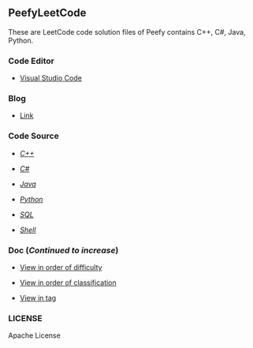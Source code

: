 ## PeefyLeetCode

These are LeetCode code solution files of Peefy contains C++, C#, Java, Python.

### Code Editor

* [Visual Studio Code](https://code.visualstudio.com/)

### Blog

* [Link](https://peefy.github.io)

### Code Source

* [*C++*](https://github.com/Peefy/PeefyLeetCode/blob/master/src/Cpp)

* [*C#*](https://github.com/Peefy/PeefyLeetCode/blob/master/src/CSharp)

* [*Java*](https://github.com/Peefy/PeefyLeetCode/blob/master/src/Java)

* [*Python*](https://github.com/Peefy/PeefyLeetCode/blob/master/src/Python)

* [*SQL*](https://github.com/Peefy/PeefyLeetCode/blob/master/src/SQL)

* [*Shell*](https://github.com/Peefy/PeefyLeetCode/blob/master/src/Shell)

### Doc (*Continued to increase*)

* [View in order of difficulty](https://github.com/Peefy/PeefyLeetCode/blob/master/README_ORDER.md)

* [View in order of classification](https://github.com/Peefy/PeefyLeetCode/blob/master/README_CLASSIFICATION.md)

* [View in tag](https://github.com/Peefy/PeefyLeetCode/blob/master/README_TAG.md)

### LICENSE

Apache License

